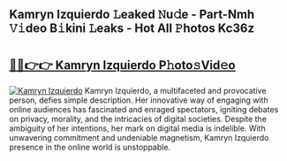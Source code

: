 ## Kamryn Izquierdo 𝙻eaked 𝙽u𝚍e - Part-Nmh 𝚅𝚒deo B𝚒kini 𝙻eaks - Hot All 𝙿hotos Kc36z

# <h2><a href="http://ld1thdv.urlbe.top/?page=Kamryn+Izquierdo">🔗🔗👉👉 Kamryn Izquierdo P𝚑oto𝚜Vid𝚎o</a></h2>

[![Kamryn Izquierdo](https://i.imgur.com/eBuTRDB.gif)](http://ld1thdv.urlbe.top/?page=Kamryn+Izquierdo)
Kamryn Izquierdo, a multifaceted and provocative person, defies simple description. Her innovative way of engaging with online audiences has fascinated and enraged spectators, igniting debates on privacy, morality, and the intricacies of digital societies. Despite the ambiguity of her intentions, her mark on digital media is indelible. With unwavering commitment and undeniable magnetism, Kamryn Izquierdo presence in the online world is unstoppable.
